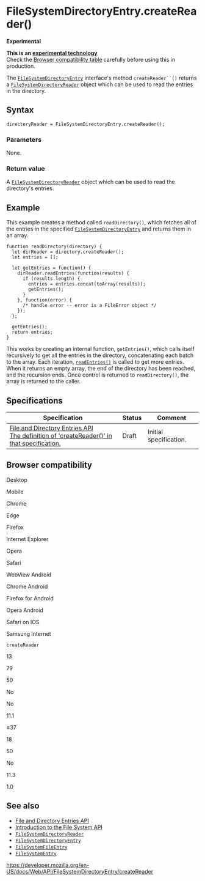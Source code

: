 FileSystemDirectoryEntry.createReader()
=======================================

**Experimental**

**This is an [experimental technology](https://developer.mozilla.org/en-US/docs/MDN/Guidelines/Conventions_definitions#experimental)**  
Check the [Browser compatibility table](#browser_compatibility) carefully before using this in production.

The [`FileSystemDirectoryEntry`](../filesystemdirectoryentry) interface's method `createReader``()` returns a [`FileSystemDirectoryReader`](../filesystemdirectoryreader) object which can be used to read the entries in the directory.

Syntax
------

    directoryReader = FileSystemDirectoryEntry.createReader();

### Parameters

None.

### Return value

A [`FileSystemDirectoryReader`](../filesystemdirectoryreader) object which can be used to read the directory's entries.

Example
-------

This example creates a method called `readDirectory()`, which fetches all of the entries in the specified [`FileSystemDirectoryEntry`](../filesystemdirectoryentry) and returns them in an array.

    function readDirectory(directory) {
      let dirReader = directory.createReader();
      let entries = [];

      let getEntries = function() {
        dirReader.readEntries(function(results) {
          if (results.length) {
            entries = entries.concat(toArray(results));
            getEntries();
          }
        }, function(error) {
          /* handle error -- error is a FileError object */
        });
      };

      getEntries();
      return entries;
    }

This works by creating an internal function, `getEntries()`, which calls itself recursively to get all the entries in the directory, concatenating each batch to the array. Each iteration, [`readEntries()`](../filesystemdirectoryreader/readentries) is called to get more entries. When it returns an empty array, the end of the directory has been reached, and the recursion ends. Once control is returned to `readDirectory()`, the array is returned to the caller.

Specifications
--------------

<table><thead><tr class="header"><th>Specification</th><th>Status</th><th>Comment</th></tr></thead><tbody><tr class="odd"><td><a href="https://wicg.github.io/entries-api/#dom-filesystemdirectoryentry-createreader">File and Directory Entries API<br />
<span class="small">The definition of 'createReader()' in that specification.</span></a></td><td><span class="spec-draft">Draft</span></td><td>Initial specification.</td></tr></tbody></table>

Browser compatibility
---------------------

Desktop

Mobile

Chrome

Edge

Firefox

Internet Explorer

Opera

Safari

WebView Android

Chrome Android

Firefox for Android

Opera Android

Safari on IOS

Samsung Internet

`createReader`

13

79

50

No

No

11.1

≤37

18

50

No

11.3

1.0

See also
--------

-   [File and Directory Entries API](../file_and_directory_entries_api)
-   [Introduction to the File System API](../file_and_directory_entries_api/introduction)
-   [`FileSystemDirectoryReader`](../filesystemdirectoryreader)
-   [`FileSystemDirectoryEntry`](../filesystemdirectoryentry)
-   [`FileSystemFileEntry`](../filesystemfileentry)
-   [`FileSystemEntry`](../filesystementry)

<a href="https://developer.mozilla.org/en-US/docs/Web/API/FileSystemDirectoryEntry/createReader" class="_attribution-link">https://developer.mozilla.org/en-US/docs/Web/API/FileSystemDirectoryEntry/createReader</a>
